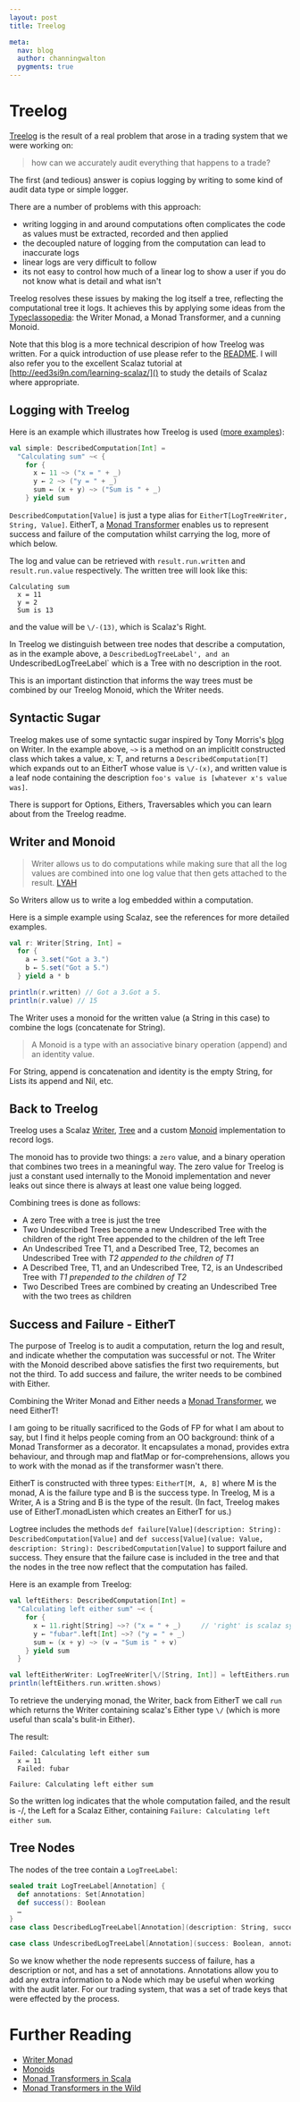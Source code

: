 ```yaml
---
layout: post
title: Treelog

meta:
  nav: blog
  author: channingwalton
  pygments: true
---
```


Treelog
=======

[Treelog](https://github.com/lancewalton/treelog) is the result of a real problem that arose in a trading system that we were working on: 
> how can we accurately audit everything that happens to a trade?

The first (and tedious) answer is copius logging by writing to some kind of audit data type or simple logger.

There are a number of problems with this approach:

- writing logging in and around computations often complicates the code as values must be extracted, recorded and then applied
- the decoupled nature of logging from the computation can lead to inaccurate logs
- linear logs are very difficult to follow
- its not easy to control how much of a linear log to show a user if you do not know what is detail and what isn't

Treelog resolves these issues by making the log itself a tree, reflecting the computational tree it logs. It achieves this by applying some ideas from the [Typeclassopedia](http://www.haskell.org/wikiupload/e/e9/Typeclassopedia.pdf): the Writer Monad, a Monad Transformer, and a cunning Monoid.

Note that this blog is a more technical descripion of how Treelog was written. For a quick introduction of use please refer to the [README](https://github.com/lancewalton/treelog).
I will also refer you to the excellent Scalaz tutorial at [http://eed3si9n.com/learning-scalaz/]() to study the details of Scalaz where appropriate.

Logging with Treelog
--------------------
Here is an example which illustrates how Treelog is used ([more examples](https://github.com/lancewalton/treelog#treelog-examples)):

```scala
val simple: DescribedComputation[Int] = 
  "Calculating sum" ~< {
    for {
      x ← 11 ~> ("x = " + _)
      y ← 2 ~> ("y = " + _)
      sum ← (x + y) ~> ("Sum is " + _)
    } yield sum
```

`DescribedComputation[Value]` is just a type alias for `EitherT[LogTreeWriter, String, Value]`. EitherT, a [Monad Transformer](http://eed3si9n.com/learning-scalaz/Monad+transformers.html) enables us to represent success and failure of the computation whilst carrying the log, more of which below. 

The log and value can be retrieved with `result.run.written` and `result.run.value` respectively. The written tree will look like this:

```
Calculating sum
  x = 11
  y = 2
  Sum is 13
```

and the value will be `\/-(13)`, which is Scalaz's Right.

In Treelog we distinguish between tree nodes that describe a computation, as in the example above, a `DescribedLogTreeLabel', and an `UndescribedLogTreeLabel` which is a Tree with no description in the root.

This is an important distinction that informs the way trees must be combined by our Treelog Monoid, which the Writer needs.

Syntactic Sugar
---------------
Treelog makes use of some syntactic sugar inspired by Tony Morris's [blog](TODO) on Writer. In the example above, `~>` is a method on an implicitlt constructed class which takes a value, x: T, and returns a `DescribedComputation[T]` which expands out to an EitherT whose value is `\/-(x)`, and written value is a leaf node containing the description `foo's value is [whatever x's value was]`.

There is support for Options, Eithers, Traversables which you can learn about from the Treelog readme.

Writer and Monoid
-----------------

> Writer allows us to do computations while making sure that all the log values are combined into one log value that then gets attached to the result. [LYAH](http://learnyouahaskell.com/for-a-few-monads-more)

So Writers allow us to write a log embedded within a computation.

Here is a simple example using Scalaz, see the references for more detailed examples.

```scala
val r: Writer[String, Int] = 
  for {
    a ← 3.set("Got a 3.")
    b ← 5.set("Got a 5.")
  } yield a * b

println(r.written) // Got a 3.Got a 5.
println(r.value) // 15
```
The Writer uses a monoid for the written value (a String in this case) to combine the logs (concatenate for String).


> A Monoid is a type with an associative binary operation (append) and an identity value. 

For String, append is concatenation and identity is the empty String, for Lists its append and Nil, etc.

Back to Treelog
---------------

Treelog uses a Scalaz [Writer](http://eed3si9n.com/learning-scalaz/Writer.html), [Tree](http://eed3si9n.com/learning-scalaz/Tree.html) and a custom [Monoid](http://eed3si9n.com/learning-scalaz/Monoid.html) implementation to record logs.

The monoid has to provide two things: a `zero` value, and a binary operation that combines two trees in a meaningful way. The zero value for Treelog is just a constant used internally to the Monoid implementation and never leaks out since there is always at least one value being logged.

Combining trees is done as follows:

- A zero Tree with a tree is just the tree
- Two Undescribed Trees become a new Undescribed Tree with the children of the right Tree appended to the children of the left Tree
- An Undescribed Tree T1, and a Described Tree, T2, becomes an Undescribed Tree with *T2 appended to the children of T1*
- A Described Tree, T1, and an Undescribed Tree, T2, is an Undescribed Tree with *T1 prepended to the children of T2*
- Two Described Trees are combined by creating an Undescribed Tree with the two trees as children

Success and Failure - EitherT
-------------------

The purpose of Treelog is to audit a computation, return the log and result, and indicate whether the computation was successful or not. The Writer with the Monoid described above satisfies the first two requirements, but not the third. To add success and failure, the writer needs to be combined with Either. 

Combining the Writer Monad and Either needs a [Monad Transformer](http://debasishg.blogspot.co.uk/2011/07/monad-transformers-in-scala.html), we need EitherT!

I am going to be ritually sacrificed to the Gods of FP for what I am about to say, but I find it helps people coming from an OO background: think of a Monad Transformer as a decorator. It encapsulates a monad, provides extra behaviour, and through map and flatMap or for-comprehensions, allows you to work with the monad as if the transformer wasn't there.

EitherT is constructed with three types: `EitherT[M, A, B]` where M is the monad, A is the failure type and B is the success type. In Treelog, M is a Writer, A is a String and B is the type of the result. (In fact, Treelog makes use of EitherT.monadListen which creates an EitherT for us.)

Logtree includes the methods `def failure[Value](description: String): DescribedComputation[Value]` and `def success[Value](value: Value, description: String): DescribedComputation[Value]` to support failure and success. They ensure that the failure case is included in the tree and that the nodes in the tree now reflect that the computation has failed.

Here is an example from Treelog:

```scala
val leftEithers: DescribedComputation[Int] = 
  "Calculating left either sum" ~< {
    for {
      x ← 11.right[String] ~>? ("x = " + _)     // 'right' is scalaz syntactic sugar for creating an \/
      y ← "fubar".left[Int] ~>? ("y = " + _)
      sum ← (x + y) ~> (v ⇒ "Sum is " + v)
    } yield sum
  }

val leftEitherWriter: LogTreeWriter[\/[String, Int]] = leftEithers.run
println(leftEithers.run.written.shows)
```
To retrieve the underying monad, the Writer, back from EitherT we call `run` which returns the Writer containing scalaz's Either type `\/` (which is more useful than scala's bulit-in Either).

The result:
```
Failed: Calculating left either sum
  x = 11
  Failed: fubar

Failure: Calculating left either sum
```

So the written log indicates that the whole computation failed, and the result is -\/, the Left for a Scalaz Either, containing `Failure: Calculating left either sum`.


Tree Nodes
----------

The nodes of the tree contain a `LogTreeLabel`:
```scala
sealed trait LogTreeLabel[Annotation] {
  def annotations: Set[Annotation]
  def success(): Boolean
  …
}
case class DescribedLogTreeLabel[Annotation](description: String, success: Boolean, annotations: Set[Annotation] = Set[Annotation]()) extends LogTreeLabel[Annotation] { … }

case class UndescribedLogTreeLabel[Annotation](success: Boolean, annotations: Set[Annotation] = Set[Annotation]()) extends LogTreeLabel[Annotation] { … }
```

So we know whether the node represents success of failure, has a description or not, and has a set of annotations. Annotations allow you to add any extra information to a Node which may be useful
when working with the audit later. For our trading system, that was a set of trade keys that were effected by the process.


Further Reading
===============

- [Writer Monad](http://eed3si9n.com/learning-scalaz/Writer.html)
- [Monoids](http://eed3si9n.com/learning-scalaz/Monoid.html)
- [Monad Transformers in Scala](http://debasishg.blogspot.co.uk/2011/07/monad-transformers-in-scala.html)
- [Monad Transformers in the Wild](http://www.slideshare.net/StackMob/monad-transformers-in-the-wild)